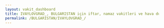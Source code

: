 ```yaml
---
layout: vakit_dashboard
title: IVAYLOVGRAD_, BULGARISTAN için iftar, namaz vakitleri ve hava durumu - ilçe/eyalet seç
permalink: /BULGARISTAN/IVAYLOVGRAD_/
---
```


<script type="text/javascript">
  var GLOBAL_COUNTRY = 'BULGARISTAN';
  var GLOBAL_CITY = 'IVAYLOVGRAD_';
  var GLOBAL_STATE = '';
  var lat = 72;
  var lon = 21;
</script>
